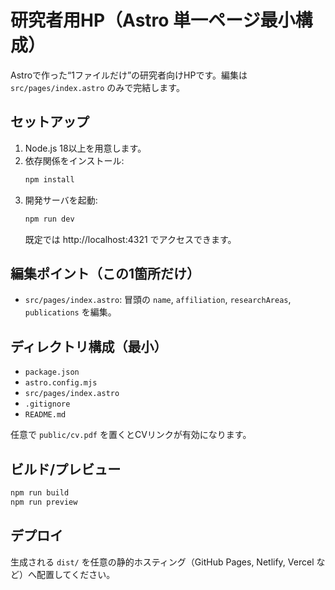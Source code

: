 # 研究者用HP（Astro 単一ページ最小構成）

Astroで作った“1ファイルだけ”の研究者向けHPです。編集は `src/pages/index.astro` のみで完結します。

## セットアップ

1. Node.js 18以上を用意します。
2. 依存関係をインストール:
   ```bash
   npm install
   ```
3. 開発サーバを起動:
   ```bash
   npm run dev
   ```
   既定では http://localhost:4321 でアクセスできます。

## 編集ポイント（この1箇所だけ）

- `src/pages/index.astro`: 冒頭の `name`, `affiliation`, `researchAreas`, `publications` を編集。

## ディレクトリ構成（最小）

- `package.json`
- `astro.config.mjs`
- `src/pages/index.astro`
- `.gitignore`
- `README.md`

任意で `public/cv.pdf` を置くとCVリンクが有効になります。

## ビルド/プレビュー

```bash
npm run build
npm run preview
```

## デプロイ

生成される `dist/` を任意の静的ホスティング（GitHub Pages, Netlify, Vercel など）へ配置してください。
